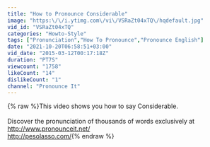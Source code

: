 ```yaml
---
title: "How to Pronounce Considerable"
image: "https:\/\/i.ytimg.com\/vi\/VSRaZt04xTQ\/hqdefault.jpg"
vid_id: "VSRaZt04xTQ"
categories: "Howto-Style"
tags: ["Pronunciation","How To Pronounce","Pronounce English"]
date: "2021-10-20T06:58:51+03:00"
vid_date: "2015-03-12T00:17:18Z"
duration: "PT7S"
viewcount: "1758"
likeCount: "14"
dislikeCount: "1"
channel: "Pronounce It"
---
```

{% raw %}This video shows you how to say Considerable.<br /><br />Discover the pronunciation of thousands of words exclusively at <a rel="nofollow" target="blank" href="http://www.pronounceit.net/">http://www.pronounceit.net/</a><br /><a rel="nofollow" target="blank" href="http://pesolasso.com/">http://pesolasso.com/</a>{% endraw %}
